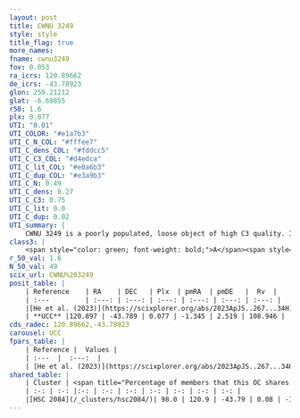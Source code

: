 ```yaml
---
layout: post
title: CWNU 3249
style: style
title_flag: true
more_names: 
fname: cwnu3249
fov: 0.053
ra_icrs: 120.89662
de_icrs: -43.78923
glon: 259.21212
glat: -6.69855
r50: 1.6
plx: 0.077
UTI: "0.01"
UTI_COLOR: "#e1a7b3"
UTI_C_N_COL: "#fffee7"
UTI_C_dens_COL: "#fddcc5"
UTI_C_C3_COL: "#d4edca"
UTI_C_lit_COL: "#e0a6b3"
UTI_C_dup_COL: "#e3a9b3"
UTI_C_N: 0.49
UTI_C_dens: 0.27
UTI_C_C3: 0.75
UTI_C_lit: 0.0
UTI_C_dup: 0.02
UTI_summary: |
    CWNU 3249 is a poorly populated, loose object of high C3 quality. It was recently reported in the literature.<br><br><span style="color: #99180f; font-weight: bold;">Warning: </span>This is very likely a duplicate object, which shares a large percentage of members with at least one previously reported entry.
class3: |
    <span style="color: green; font-weight: bold;">A</span><span style="color: #FFC300; font-weight: bold;">B</span>
r_50_val: 1.6
N_50_val: 49
scix_url: CWNU%203249
posit_table: |
    | Reference    | RA    | DEC   | Plx  | pmRA  | pmDE   |  Rv  |
    | :---         | :---: | :---: | :---: | :---: | :---: | :---: |
    |[He et al. (2023)](https://scixplorer.org/abs/2023ApJS..267...34H) | 120.9 | -43.788 | 0.075 | -1.362 | 2.513 | 108.95 |
    | **UCC** |120.897 | -43.789 | 0.077 | -1.345 | 2.519 | 108.946 | 
cds_radec: 120.89662,-43.78923
carousel: UCC
fpars_table: |
    | Reference |  Values |
    | :---  |  :---:  |
    | [He et al. (2023)](https://scixplorer.org/abs/2023ApJS..267...34H) | `A0=1.15, m-M=14.65, logA=9.0` |
shared_table: |
    | Cluster | <span title="Percentage of members that this OC shares with the ones listed">%</span>   | RA   | DEC   | Plx   | pmRA  | pmDE  | Rv | UTI |
    | :-: | :-: |:-: | :-: | :-: | :-: | :-: | :-: | :-: |
    |[HSC 2084](/_clusters/hsc2084/)| 98.0 | 120.9 | -43.79 | 0.08 | -1.34 | 2.5 | 108.95 |0.45 |
---
```

